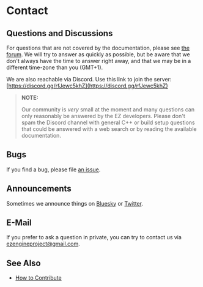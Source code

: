 # Contact

## Questions and Discussions

For questions that are not covered by the documentation, please see [the forum](https://github.com/ezEngine/ezEngine/discussions). We will try to answer as quickly as possible, but be aware that we don't always have the time to answer right away, and that we may be in a different time-zone than you (GMT+1). 

We are also reachable via Discord. Use this link to join the server: [https://discord.gg/rfJewc5khZ](https://discord.gg/rfJewc5khZ)

> **NOTE:**
>
> Our community is *very* small at the moment and many questions can only reasonably be answered by the EZ developers. Please don't spam the Discord channel with general C++ or build setup questions that could be answered with a web search or by reading the available documentation.

## Bugs

If you find a bug, please file [an issue](https://github.com/ezEngine/ezEngine/issues).

## Announcements

Sometimes we announce things on [Bluesky](https://bsky.app/profile/ezengine.bsky.social) or [Twitter](https://twitter.com/ezengineproject).

## E-Mail

If you prefer to ask a question in private, you can try to contact us via [ezengineproject@gmail.com](mailto:ezengineproject@gmail.com).

## See Also

* [How to Contribute](getting-started/how-to-contribute.md)
